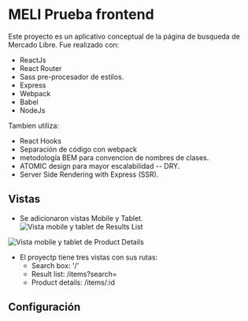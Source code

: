 # MELI Prueba frontend  

Este proyecto es un aplicativo conceptual de la página de busqueda de Mercado Libre. Fue realizado con:

* ReactJs
* React Router
* Sass pre-procesador de estilos.
* Express
* Webpack
* Babel
* NodeJs

Tambien utiliza:
* React Hooks
* Separación de código con webpack
* metodología BEM para convencion de nombres de clases.
* ATOMIC design para mayor escalabilidad -- DRY.
* Server Side Rendering with Express (SSR).

## Vistas
* Se adicionaron vistas Mobile y Tablet.
![Vista mobile y tablet de Results List](https://github.com/ronniebm/meli-front-react-express-ssr/tree/master/docfiles/images/img02.png)

![Vista mobile y tablet de Product Details](https://github.com/ronniebm/meli-front-react-express-ssr/tree/master/docfiles/images/img02.png)


* El proyectp tiene tres vistas con sus rutas:
    * Search box: '/'
    * Result list: /items?search=
    * Product details: /items/:id

## Configuración